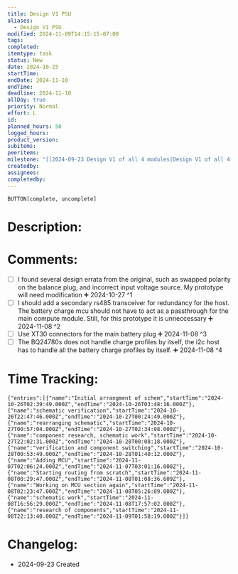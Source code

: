 ```yaml
---
title: Design V1 PSU
aliases:
  - Design V1 PSU
modified: 2024-11-09T14:15:15-07:00
tags: 
completed: 
itemtype: task
status: New
date: 2024-10-25
startTime: 
endDate: 2024-11-10
endTime: 
deadline: 2024-11-10
allDay: true
priority: Normal
effort: L
id: 
planned_hours: 50
logged_hours: 
product_version: 
subitems: 
peeritems: 
milestone: "[[2024-09-23 Design V1 of all 4 modules|Design V1 of all 4 modules]]"
createdby: 
assignees: 
completedby: 
---
```

`BUTTON[complete, uncomplete]`

# Description:

# Comments:
- [ ] I found several design errata from the original, such as swapped polarity on the balance plug, and incorrect input voltage source. My prototype will need modification ➕ 2024-10-27 ^1
- [ ] I should add a secondary rs485 transceiver for redundancy for the host. The battery charge mcu should not have to act as a passthrough for the main compute module. Still, for this prototype it is unneccessary ➕ 2024-11-08 ^2
- [ ] Use XT30 connectors for the main battery plug ➕ 2024-11-08 ^3
- [ ] The BQ24780s does not handle charge profiles by itself, the i2c host has to handle all the battery charge profiles by itself. ➕ 2024-11-08 ^4

# Time Tracking:
```simple-time-tracker
{"entries":[{"name":"Initial arrangment of schem","startTime":"2024-10-26T02:39:49.000Z","endTime":"2024-10-26T03:48:16.000Z"},{"name":"schematic verification","startTime":"2024-10-26T22:47:46.000Z","endTime":"2024-10-27T00:24:49.000Z"},{"name":"rearranging schematic","startTime":"2024-10-27T00:57:04.000Z","endTime":"2024-10-27T02:34:08.000Z"},{"name":"component research, schematic work","startTime":"2024-10-27T22:02:31.000Z","endTime":"2024-10-28T00:08:18.000Z"},{"name":"verification and component switching","startTime":"2024-10-28T00:53:49.000Z","endTime":"2024-10-28T01:40:12.000Z"},{"name":"Adding MCU","startTime":"2024-11-07T02:06:24.000Z","endTime":"2024-11-07T03:01:16.000Z"},{"name":"Starting routing from scratch","startTime":"2024-11-08T00:29:47.000Z","endTime":"2024-11-08T01:08:36.609Z"},{"name":"Working on MCU section again","startTime":"2024-11-08T02:23:47.000Z","endTime":"2024-11-08T05:26:09.000Z"},{"name":"schematic work","startTime":"2024-11-08T16:56:29.000Z","endTime":"2024-11-08T17:57:02.000Z"},{"name":"research of components","startTime":"2024-11-08T22:13:40.000Z","endTime":"2024-11-09T01:58:19.000Z"}]}
```

# Changelog:
- 2024-09-23 Created